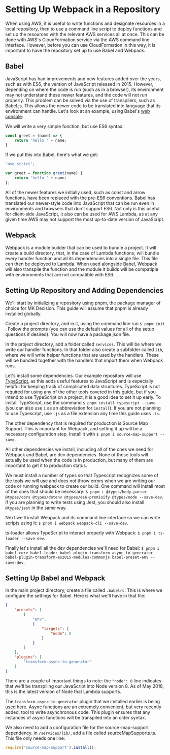 # Setting Up Webpack in a Repository

When using AWS, it is useful to write functions and designate resources in a local repository, then to use a command line script to deploy functions and set up the resources with the relevant AWS services all at once. This can be done with AWS's CloudFormation service via the AWS command line interface. However, before you can use CloudFormation in this way, it is important to have the repository set up to use Babel and Webpack.

## Babel

JavaScript has had improvements and new features added over the years, such as with ES6, the version of JavaScript released in 2015. However, depending on where the code is run (such as in a browser), its environment may not understand these newer features, and the code will not run properly. This problem can be solved via the use of transpilers, such as Babel.js. This allows the newer code to be translated into language that its environment can handle. Let's look at an example, using Babel's [web console](https://babeljs.io/repl/):

We will write a very simple function, but use ES6 syntax:

```javascript
const greet = (name) => {
	return 'hello ' + name;
}
```

If we put this into Babel, here's what we get:

```javascript
'use strict';

var greet = function greet(name) {
	return 'hello ' + name;
};
```

All of the newer features we initially used, such as const and arrow functions, have been replaced with the pre-ES6 conventions. Babel has translated our newer-style code into JavaScript that can be run even in environments and browsers that don't support ES6. Not only is this useful for client-side JavaScript, it also can be used for AWS Lambda, as at any given time AWS may not support the most up-to-date version of JavaScript.

## Webpack

Webpack is a module builder that can be used to bundle a project. It will create a build directory, that, in the case of Lambda functions, will bundle every handler function and all its dependencies into a single file. This file can then be deployed to Lambda. When used alongside Babel, Webpack will also transpile the function and the module it builds will be compatiple with environments that are not compatible with ES6.

## Setting Up Repository and Adding Dependencies

We'll start by initializing a repository using pnpm, the package manager of choice for MK Decision. This guide will assume that pnpm is already installed globally.

Create a project directory, and in it, using the command line run `$ pnpm init `. Follow the prompts (you can use the default values for all of the setup questions if desired). You will now have a package.json file.

In the project directory, add a folder called `services`. This will be where we write our handler functions. In that folder also create a subfolder called `lib`, where we will write helper functions that are used by the handlers. These will be bundled together with the handlers that import them when Webpack runs.

Let's install some dependencies. Our example repository will use [TypeScript](https://www.typescriptlang.org/), as this adds useful features to JavaScript and is especially helpful for keeping track of complicated data structures. TypeScript is not required for using any of the other tools covered in this guide, but if you intend to use TypeScript on a project, it is a good idea to set it up early. To install TypeScript, use the command `$ pnpm install typescript --save` (you can also use `i` as an abbreviation for `install`). If you are not planning to use Typescript, use `.js` as a file extension any time this guide uses `.ts`.

The other dependency that is required for production is Source Map Support. This is important for Webpack, and setting it up will be a necessary configuration step. Install it with `$ pnpm i source-map-support --save`.

All other dependencies we install, including all of the ones we need for Webpack and Babel, are dev dependencies. None of these tools will actually be used when the code is in production, but many of them are important to get it to production status.

We must install a number of types so that Typescript recognizes some of the tools we will use and does not throw errors when we are writing our code or running webpack to create our build. One command will install most of the ones that should be necessary: `$ pnpm i @types/body-parser @types/cors @types/dotenv @types/es6-promisify @types/node --save-dev`. If you are planning to write tests using Jest, you should also install `@types/jest` in the same way.

Next we'll install Webpack and its command line interface so we can write scripts using it: `$ pnpm i webpack webpack-cli --save-dev`.

ts-loader allows TypeScript to interact properly with Webpack: `$ pnpm i ts-loader --save-dev`.

Finally let's install all the dev dependencies we'll need for Babel: `$ pnpm i babel-core babel-loader babel-plugin-transform-async-to-generator babel-plugin-transform-es2015-modules-commonjs babel-preset-env --save-dev`.

## Setting Up Babel and Webpack

In the main project directory, create a file called `.babelrc`. This is where we configure the settings for Babel. Here is what we'll have in that file:

```json
{
	"presets": [
		[
			"env",
			{
				"targets": {
					"node": 8
				}
			}
		]
	],
	"plugins": [
		"transform-async-to-generator"
	]
}
```

There are a couple of important things to note: the `"node": 8` line indicates that we'll be transpiling our JavaScript into Node version 8. As of May 2018, this is the latest version of Node that Lambda supports.

The `transform-async-to-generator` plugin that we installed earlier is being used here. Async functions are an extremely convenient, but very recently added, tool to write asynchronous code. This plugin ensures that any instances of async functions will be transpiled into an older syntax.

We also need to add a configuration file for the source-map-support dependency. in `/services/lib/`, add a file called sourceMapSupports.ts. This file only needs one line:
```javascript
require('source-map-support').install();
```
